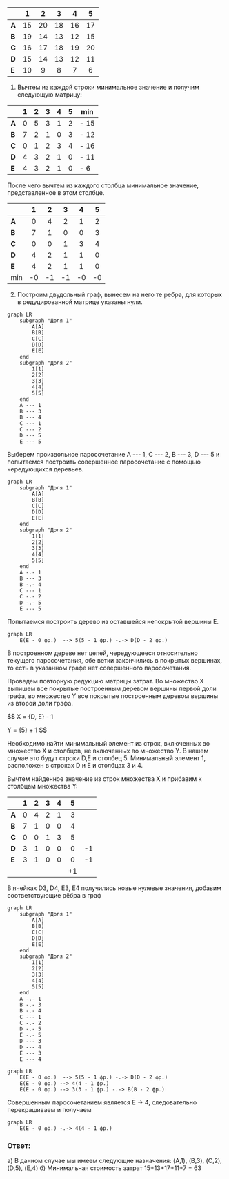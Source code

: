 
|       | **1** | **2** | **3** | **4** | **5** |
|-------|:-----:|:-----:|:-----:|:-----:|:-----:|
| **A** |  15   |  20   |  18   |  16   |  17   |
| **B** |  19   |  14   |  13   |  12   |  15   |
| **C** |  16   |  17   |  18   |  19   |  20   |
| **D** |  15   |  14   |  13   |  12   |  11   |
| **E** |  10   |   9   |   8   |   7   |   6   |
1. Вычтем из каждой строки минимальное значение и получим следующую матрицу:

|       | **1** | **2** | **3** | **4** | **5** | min  |
|-------|:-----:|:-----:|:-----:|:-----:|:-----:|------|
| **A** |   0   |   5   |   3   |   1   |   2   | - 15 |
| **B** |   7   |   2   |   1   |   0   |   3   | - 12 |
| **C** |   0   |   1   |   2   |   3   |   4   | - 16 |
| **D** |   4   |   3   |   2   |   1   |   0   | - 11 |
| **E** |   4   |   3   |   2   |   1   |   0   | - 6  | 

После чего вычтем из каждого столбца минимальное значение, представленное в этом столбце.

|       | **1** | **2** | **3** | **4** | **5** | 
|-------|:-----:|:-----:|:-----:|:-----:|:-----:|
| **A** |   0   |   4   |   2   |   1   |   2   |
| **B** |   7   |   1   |   0   |   0   |   3   |
| **C** |   0   |   0   |   1   |   3   |   4   |
| **D** |   4   |   2   |   1   |   1   |   0   |
| **E** |   4   |   2   |   1   |   1   |   0   |
| min   |  -0   |  -1   |  -1   |  -0   |  -0   |
2. Построим двудольный граф, вынесем на него те ребра, для которых в редуцированной матрице указаны нули.
```mermaid
graph LR
    subgraph "Доля 1"
        A[A]
        B[B]
        C[C]
        D[D]
        E[E]
    end
    subgraph "Доля 2"
        1[1]
        2[2]
        3[3]
        4[4]
        5[5]
    end
    A --- 1
    B --- 3
    B --- 4
    C --- 1
    C --- 2
    D --- 5
    E --- 5
```

Выберем произвольное паросочетание A --- 1, C --- 2, B --- 3, D --- 5 и попытаемся построить совершенное паросочетание с помощью чередующихся деревьев.

```mermaid
graph LR
    subgraph "Доля 1"
        A[A]
        B[B]
        C[C]
        D[D]
        E[E]
    end
    subgraph "Доля 2"
        1[1]
        2[2]
        3[3]
        4[4]
        5[5]
    end
    A -.- 1
    B --- 3
    B -.- 4
    C --- 1
    C -.- 2
    D -.- 5
    E --- 5
```

Попытаемся построить дерево из оставшейся непокрытой вершины E.

```mermaid
graph LR
    E(E - 0 фр.)  --> 5(5 - 1 фр.) -.-> D(D - 2 фр.)
```

В построенном дереве нет цепей, чередующееся относительно текущего паросочетания, обе ветки закончились в покрытых вершинах, то есть в указанном графе нет совершенного паросочетания.

Проведем повторную редукцию матрицы затрат.
Во множество X выпишем все покрытые построенным деревом вершины первой доли графа, во множество Y все покрытые построенным деревом вершины из второй доли графа.

$$ 
X = {D, E} - 1

Y = {5} + 1 
$$

Необходимо найти минимальный элемент из строк, включенных во множество X и столбцов, не включенных во множество Y. В нашем случае это будут строки D,E и столбец 5. Минимальный элемент 1, расположен в строках D и E и столбцах 3 и 4.

Вычтем найденное значение из строк множества X и прибавим к столбцам множества Y:

|       | **1** | **2** | **3** | **4** | **5** |    |
|-------|:-----:|:-----:|:-----:|:-----:|:-----:|----|
| **A** |   0   |   4   |   2   |   1   |   3   |    |
| **B** |   7   |   1   |   0   |   0   |   4   |    |
| **C** |   0   |   0   |   1   |   3   |   5   |    |
| **D** |   3   |   1   |   0   |   0   |   0   | -1 |
| **E** |   3   |   1   |   0   |   0   |   0   | -1 |
|       |       |       |       |       |  +1   |    |

В ячейках D3, D4, E3, E4 получились новые нулевые значения, добавим соответствующие рёбра в граф
```mermaid
graph LR
    subgraph "Доля 1"
        A[A]
        B[B]
        C[C]
        D[D]
        E[E]
    end
    subgraph "Доля 2"
        1[1]
        2[2]
        3[3]
        4[4]
        5[5]
    end
    A -.- 1
    B -.- 3
    B -.- 4
    C --- 1
    C -.- 2
    D -.- 5
    E -.- 5
    D --- 3
    D --- 4
    E --- 3
    E --- 4
```
```mermaid
graph LR
    E(E - 0 фр.)  --> 5(5 - 1 фр.) -.-> D(D - 2 фр.) 
    E(E - 0 фр.) --> 4(4 - 1 фр.)
    E(E - 0 фр.) --> 3(3 - 1 фр.) -.-> B(B - 2 фр.)
```
Совершенным паросочетанием является Е -> 4, следовательно перекрашиваем и получаем 
```mermaid
graph LR
    E(E - 0 фр.) -.-> 4(4 - 1 фр.)
```
### Ответ:
а) В данном случае мы имеем следующие назначения:
(A,1), (B,3), (C,2), (D,5), (E,4)
б) Минимальная стоимость затрат 15+13+17+11+7 = 63

